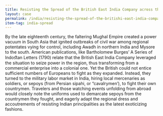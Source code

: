 ```yaml
---
title: Resisting the Spread of the British East India Company across the Subcontinent
layout: case
permalink: /india/resisting-the-spread-of-the-britishi-east-india-company
item-tag: india-spread
---
```


By the late eighteenth century, the faltering Mughal
Empire created a power vacuum in South Asia that
ignited outbreaks of civil war among regional
potentates vying for control, including Awadh in
northern India and Mysore to the south. American
publications, like Bartholomew Burges’ A Series of
Indoﬆan Letters (1790) relate that the British East
India Company leveraged the situation to seize power
in the region, thus transforming from a commercial
enterprise into a colonial one. Yet the British could
not entice sufficient numbers of Europeans to fight as
they expanded. Instead, they turned to the military
labor market in India, hiring local mercenaries as
soldiers, or sepoys (from Persian sipahi, or
“cavalrymen’), to fight their own countrymen.
Travelers and those watching events unfolding from
abroad would closely note the uniforms used to
demarcate sepoys from the countrymen they fought, and
eagerly adapt the regional dress and accoutrements of
resisting Indian principalities as the latest
exoticizing fashions.
